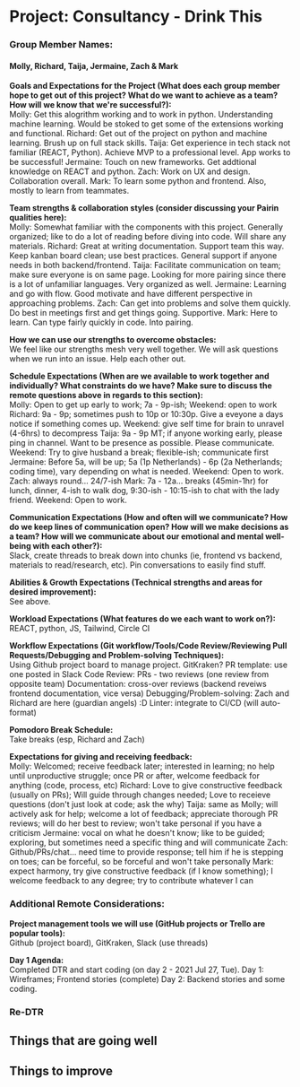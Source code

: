 # Project: Consultancy - Drink This

### Group Member Names:
#### Molly, Richard, Taija, Jermaine, Zach & Mark

**Goals and Expectations for the Project (What does each group member hope to get out of this project? What do we want to achieve as a team? How will we know that we're successful?):**  
Molly: Get this alogrithm working and to work in python. Understanding machine learning. Would be stoked to get some of the extensions working and functional.
Richard: Get out of the project on python and machine learning. Brush up on full stack skills.
Taija: Get experience in tech stack not familiar (REACT, Python). Achieve MVP to a professional level. App works to be successful!
Jermaine: Touch on new frameworks. Get addtional knowledge on REACT and python.
Zach: Work on UX and design. Collaboration overall. 
Mark: To learn some python and frontend. Also, mostly to learn from teammates.


**Team strengths & collaboration styles (consider discussing your Pairin qualities here):**  
Molly: Somewhat familiar with the components with this project. Generally organized; like to do a lot of reading before diving into code. Will share any materials.
Richard: Great at writing documentation. Support team this way. Keep kanban board clean; use best practices. General support if anyone needs in both backend/frontend.
Taija: Facilitate communication on team; make sure everyone is on same page. Looking for more pairing since there is a lot of unfamiliar languages. Very organized as well.
Jermaine: Learning and go with flow. Good motivate and have different perspective in approaching problems.
Zach: Can get into problems and solve them quickly. Do best in meetings first and get things going. Supportive.
Mark: Here to learn. Can type fairly quickly in code. Into pairing. 

**How we can use our strengths to overcome obstacles:**  
We feel like our strengths mesh very well together. We will ask questions when we run into an issue. Help each other out.

**Schedule Expectations (When are we available to work together and individually? What constraints do we have? Make sure to discuss the remote questions above in regards to this section):**  
Molly: Open to get up early to work; 7a - 9p-ish; Weekend: open to work
Richard: 9a - 9p; sometimes push to 10p or 10:30p. Give a eveyone a days notice if something comes up. Weekend: give self time for brain to unravel (4-6hrs) to decompress
Taija: 9a - 9p MT; if anyone working early, please ping in channel. Want to be presence as possible. Please communicate. Weekend: Try to give husband a break; flexible-ish; communicate first
Jermaine: Before 5a, will be up; 5a (1p Netherlands) - 6p (2a Netherlands; coding time), vary depending on what is needed. Weekend: Open to work.
Zach: always round... 24/7-ish
Mark: 7a - 12a... breaks (45min-1hr) for lunch, dinner, 4-ish to walk dog, 9:30-ish - 10:15-ish to chat with the lady friend. Weekend: Open to work.

**Communication Expectations (How and often will we communicate? How do we keep lines of communication open? How will we make decisions as a team? How will we communicate about our emotional and mental well-being with each other?):**  
Slack, create threads to break down into chunks (ie, frontend vs backend, materials to read/research, etc). Pin conversations to easily find stuff.

**Abilities & Growth Expectations (Technical strengths and areas for desired improvement):**  
See above. 

**Workload Expectations (What features do we each want to work on?):**  
REACT, python, JS, Tailwind, Circle CI

**Workflow Expectations (Git workflow/Tools/Code Review/Reviewing Pull Requests/Debugging and Problem-solving Techniques):**   
Using Github project board to manage project. GitKraken?
PR template: use one posted in Slack
Code Review: PRs - two reviews (one review from opposite team)
Documentation: cross-over reviews (backend reveiws frontend documentation, vice versa)
Debugging/Problem-solving: Zach and Richard are here (guardian angels) :D
Linter: integrate to CI/CD (will auto-format)

**Pomodoro Break Schedule:**  
Take breaks (esp, Richard and Zach)

**Expectations for giving and receiving feedback:**  
Molly: Welcomed; receive feedback later; interested in learning; no help until unproductive struggle; once PR or after, welcome feedback for anything (code, process, etc)
Richard: Love to give constructive feedback (usually on PRs); Will guide through changes needed; Love to receieve questions (don't just look at code; ask the why)
Taija: same as Molly; will actively ask for help; welcome a lot of feedback; appreciate thorough PR reviews; will do her best to review; won't take personal if you have a criticism
Jermaine: vocal on what he doesn't know; like to be guided; exploring, but sometimes need a specific thing and will communicate
Zach: Github/PRs/chat... need time to provide response; tell him if he is stepping on toes; can be forceful, so be forceful and won't take personally
Mark: expect harmony, try give constructive feedback (if I know something); I welcome feedback to any degree; try to contribute whatever I can

### Additional Remote Considerations:

**Project management tools we will use (GitHub projects or Trello are popular tools):**  
Github (project board), GitKraken, Slack (use threads)

**Day 1 Agenda:**  
Completed DTR and start coding (on day 2 - 2021 Jul 27, Tue).
Day 1: Wireframes; Frontend stories (complete)
Day 2: Backend stories and some coding.

### Re-DTR

**Things that are going well**
- 

**Things to improve**
- 
